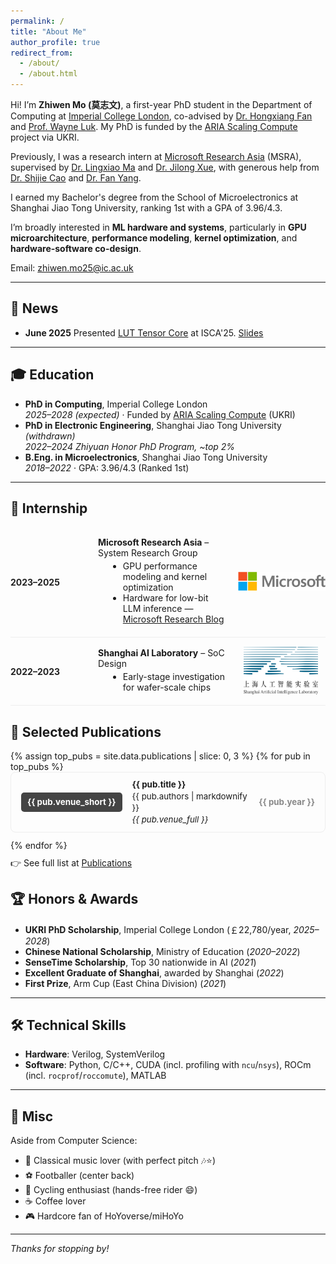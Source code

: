 ```yaml
---
permalink: /
title: "About Me"
author_profile: true
redirect_from: 
  - /about/
  - /about.html
---
```


Hi! I’m **Zhiwen Mo (莫志文)**, a first-year PhD student in the Department of Computing at [Imperial College London](https://www.imperial.ac.uk/), co-advised by [Dr. Hongxiang Fan](https://os-hxfan.github.io/) and [Prof. Wayne Luk](https://www.doc.ic.ac.uk/~wl/). My PhD is funded by the [ARIA Scaling Compute](https://www.aria.org.uk/opportunity-spaces/nature-computes-better/scaling-compute/) project via UKRI.

Previously, I was a research intern at [Microsoft Research Asia](https://www.microsoft.com/en-us/research/group/system-research-group-asia/) (MSRA), supervised by [Dr. Lingxiao Ma](https://xysmlx.github.io/) and [Dr. Jilong Xue](https://scholar.google.com/citations?user=xKI6HXgAAAAJ&hl=en), with generous help from [Dr. Shijie Cao](https://www.microsoft.com/en-us/research/people/shijiecao/) and [Dr. Fan Yang](https://fanyangcs.github.io/).

I earned my Bachelor's degree from the School of Microelectronics at Shanghai Jiao Tong University, ranking 1st with a GPA of 3.96/4.3.

I’m broadly interested in **ML hardware and systems**, particularly in **GPU microarchitecture**, **performance modeling**, **kernel optimization**, and **hardware-software co-design**.

Email: [zhiwen.mo25@ic.ac.uk](mailto:zhiwen.mo25@ic.ac.uk)

---

## 📰 News

- **June 2025** Presented [LUT Tensor Core](https://dl.acm.org/doi/abs/10.1145/3695053.3731057) at ISCA'25. [Slides](/files/LUT_Tensor_Core_ISCA_Slides.pdf)

---

## 🎓 Education

- **PhD in Computing**, Imperial College London  
  *2025–2028 (expected)* · Funded by [ARIA Scaling Compute](https://www.aria.org.uk/opportunity-spaces/nature-computes-better/scaling-compute/) (UKRI)
- **PhD in Electronic Engineering**, Shanghai Jiao Tong University *(withdrawn)*  
  *2022–2024* *Zhiyuan Honor PhD Program, ~top 2%*
- **B.Eng. in Microelectronics**, Shanghai Jiao Tong University  
  *2018–2022* · GPA: 3.96/4.3 (Ranked 1st)

---

<style>
.exp-container {
  display: flex;
  align-items: center;
  justify-content: space-between;
  border-bottom: 1px solid #eee;
  padding: 12px 0;
}
.exp-left {
  width: 120px;
  font-weight: bold;
  color: #222;
}
.exp-middle {
  flex: 1;
  padding: 0 20px;
}
.exp-middle p {
  margin: 4px 0;
}
.exp-middle ul {
  margin: 4px 0 8px 16px;
}
.exp-right img {
  height: 36px;
}
.exp-container:hover {
  background: #f9f9f9;
  border-radius: 8px;
  transition: 0.2s;
}
</style>

<h2>💼 Internship</h2>

<div class="exp-container">
  <div class="exp-left">2023–2025</div>
  <div class="exp-middle">
    <p><strong>Microsoft Research Asia</strong> – System Research Group</p>
    <ul>
      <li>GPU performance modeling and kernel optimization</li>
      <li>
        Hardware for low-bit LLM inference —
        <a href="https://www.microsoft.com/en-us/research/blog/advances-to-low-bit-quantization-enable-llms-on-edge-devices/" target="_blank">
          Microsoft Research Blog
        </a>
      </li>
    </ul>
  </div>
  <div class="exp-right">
    <img src="/images/microsoft.png" alt="Microsoft Logo" style="height:30px;">
  </div>
</div>

<div class="exp-container">
  <div class="exp-left">2022–2023</div>
  <div class="exp-middle">
    <p><strong>Shanghai AI Laboratory</strong> – SoC Design</p>
    <ul>
      <li>Early-stage investigation for wafer-scale chips</li>
    </ul>
  </div>
  <div class="exp-right">
    <img src="/images/sh_ai_lab.png" alt="Shanghai AI Lab Logo" style="height:76px; margin-left: -12px;">
  </div>
</div>

<h2>📄 Selected Publications</h2>

<style>
.pub-entry {
  display: flex;
  border: 1px solid #eee;
  border-radius: 8px;
  padding: 10px 16px;
  margin-bottom: 12px;
  align-items: center;
  font-size: 0.95em;
  line-height: 1.4;
}
.pub-venue {
  min-width: 70px;
  font-weight: bold;
  color: #fff;
  background: #444;
  border-radius: 5px;
  padding: 6px 10px;
  text-align: center;
  display: flex;
  align-items: center;
  justify-content: center;
  height: 100%;
}
.pub-content {
  flex: 1;
  padding: 0 16px;
}
.pub-year {
  min-width: 60px;
  color: #888;
  font-weight: bold;
  display: flex;
  align-items: center;
  justify-content: center;
}
</style>

<div>
{% assign top_pubs = site.data.publications | slice: 0, 3 %}
{% for pub in top_pubs %}
  <div class="pub-entry">
    <div class="pub-venue">
      {{ pub.venue_short }}
    </div>
    <div class="pub-content">
      <div><strong>{{ pub.title }}</strong></div>
      <div>{{ pub.authors | markdownify }}</div>
      <div><em>{{ pub.venue_full }}</em></div>
    </div>
    <div class="pub-year">
      {{ pub.year }}
    </div>
  </div>
{% endfor %}
</div>

<p style="margin-top: 10px;">
  👉 See full list at <a href="/publications/">Publications</a>
</p>


## 🏆 Honors & Awards
- **UKRI PhD Scholarship**, Imperial College London (￡22,780/year, *2025–2028*)  
- **Chinese National Scholarship**, Ministry of Education (*2020–2022*)  
- **SenseTime Scholarship**, Top 30 nationwide in AI (*2021*)  
- **Excellent Graduate of Shanghai**, awarded by Shanghai (*2022*)  
- **First Prize**, Arm Cup (East China Division) (*2021*)  

---

## 🛠 Technical Skills

- **Hardware**: Verilog, SystemVerilog  
- **Software**: Python, C/C++, CUDA (incl. profiling with `ncu`/`nsys`), ROCm (incl. `rocprof`/`roccomute`), MATLAB

---

## 🎨 Misc

Aside from Computer Science:  
- 🎹 Classical music lover (with perfect pitch 🎶⭐)  
- ⚽ Footballer (center back)  
- 🚴 Cycling enthusiast (hands-free rider 😄)  
- ☕ Coffee lover  
- 🎮 Hardcore fan of HoYoverse/miHoYo

---

*Thanks for stopping by!*
